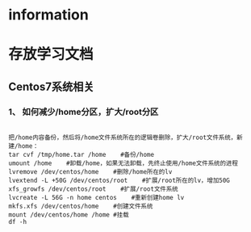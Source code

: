 # information

# 存放学习文档

## Centos7系统相关

### 1、  如何减少/home分区，扩大/root分区

``` 

把/home内容备份，然后将/home文件系统所在的逻辑卷删除，扩大/root文件系统，新建/home：
tar cvf /tmp/home.tar /home    #备份/home
umount /home    #卸载/home，如果无法卸载，先终止使用/home文件系统的进程
lvremove /dev/centos/home    #删除/home所在的lv
lvextend -L +50G /dev/centos/root    #扩展/root所在的lv，增加50G
xfs_growfs /dev/centos/root    #扩展/root文件系统
lvcreate -L 56G -n home centos    #重新创建home lv
mkfs.xfs /dev/centos/home    #创建文件系统
mount /dev/centos/home /home #挂载
df -h

```
